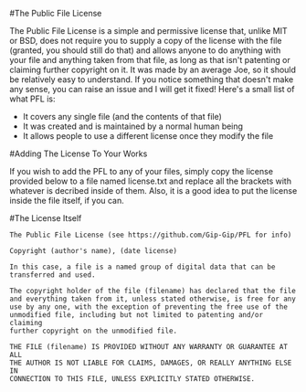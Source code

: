 #The Public File License

The Public File License is a simple and permissive license that, unlike MIT or
BSD, does not require you to supply a copy of the license with the file
(granted, you should still do that) and allows anyone to do anything with your
file and anything taken from that file, as long as that isn't patenting or
claiming further copyright on it. It was made by an average Joe, so it should
be relatively easy to understand. If you notice something that doesn't make any
sense, you can raise an issue and I will get it fixed! Here's a small list of
what PFL is:

 * It covers any single file (and the contents of that file)
 * It was created and is maintained by a normal human being
 * It allows people to use a different license once they modify the file

#Adding The License To Your Works

If you wish to add the PFL to any of your files, simply copy the license
provided below to a file named license.txt and replace all the brackets
with whatever is decribed inside of them. Also, it is a good idea to put
the license inside the file itself, if you can.

#The License Itself

    The Public File License (see https://github.com/Gip-Gip/PFL for info)

    Copyright (author's name), (date license)

    In this case, a file is a named group of digital data that can be
    transferred and used.

    The copyright holder of the file (filename) has declared that the file
    and everything taken from it, unless stated otherwise, is free for any
    use by any one, with the exception of preventing the free use of the
    unmodified file, including but not limited to patenting and/or claiming
    further copyright on the unmodified file.

    THE FILE (filename) IS PROVIDED WITHOUT ANY WARRANTY OR GUARANTEE AT ALL
    THE AUTHOR IS NOT LIABLE FOR CLAIMS, DAMAGES, OR REALLY ANYTHING ELSE IN
    CONNECTION TO THIS FILE, UNLESS EXPLICITLY STATED OTHERWISE.

